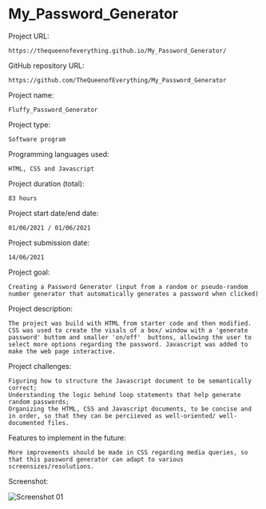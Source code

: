 # My_Password_Generator

Project URL: 

    https://thequeenofeverything.github.io/My_Password_Generator/


GitHub repository URL:

    https://github.com/TheQueenofEverything/My_Password_Generator


Project name:

    Fluffy_Password_Generator

Project type:

    Software program
   

Programming languages used:

    HTML, CSS and Javascript

Project duration (total):

    83 hours

Project start date/end date:

    01/06/2021 / 01/06/2021 
    
Project submission date:

    14/06/2021

Project goal:

    Creating a Password Generator (input from a random or pseudo-random number generator that automatically generates a password when clicked)

Project description:

    The project was build with HTML from starter code and then modified. CSS was used to create the visals of a box/ window with a 'generate password' buttom and smaller 'on/off'  buttons, allowing the user to select more options regarding the password. Javascript was added to make the web page interactive.
    
Project challenges:

    Figuring how to structure the Javascript document to be semantically correct;
    Understanding the logic behind loop statements that help generate random passwords;
    Organizing the HTML, CSS and Javascript documents, to be concise and in order, so that they can be perciieved as well-oriented/ well-documented files. 

Features to implement in the future:

    More improvements should be made in CSS regarding media queries, so that this password generator can adapt to various screensizes/resolutions. 
    
    
Screenshot:

![Screenshot 01](https://user-images.githubusercontent.com/65464431/149572926-7be4cd8d-1b7f-4501-9c1c-6b4b0b6327f1.png)



